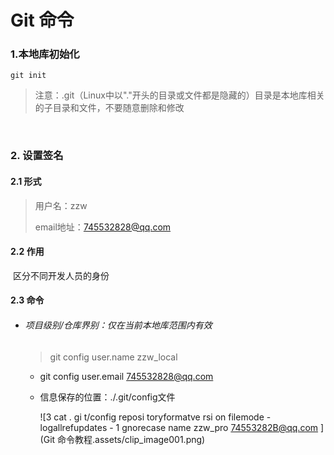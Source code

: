 # Git 命令

### 1.本地库初始化

```
git init
```

> 注意：.git（Linux中以"."开头的目录或文件都是隐藏的）目录是本地库相关的子目录和文件，不要随意删除和修改  

<br>

### 2. 设置签名

#### 2.1 形式

> 用户名：zzw
>
> email地址：745532828@qq.com

#### 2.2 作用

​	区分不同开发人员的身份

#### 2.3 命令

- ###### 项目级别/仓库界别：仅在当前本地库范围内有效

  > git config user.name zzw_local

  - git config user.email 745532828@qq.com

  - 信息保存的位置：./.git/config文件

    ![3 cat  . gi t/config  reposi toryformatve rsi on  filemode -  logallrefupdates -  1 gnorecase  name  zzw_pro  74553282B@qq.com ](Git 命令教程.assets/clip_image001.png)

